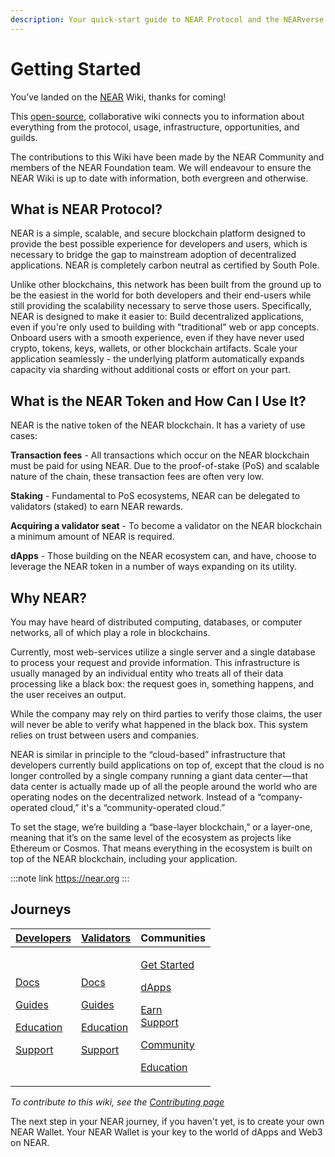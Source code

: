 ```yaml
---
description: Your quick-start guide to NEAR Protocol and the NEARverse
---
```


# Getting Started

You’ve landed on the [NEAR](http://near.org) Wiki, thanks for coming!

This [open-source](https://github.com/near/wiki), collaborative wiki connects you to information about everything from the protocol, usage, infrastructure, opportunities, and guilds.

The contributions to this Wiki have been made by the NEAR Community and members of the NEAR Foundation team. We will endeavour to ensure the NEAR Wiki is up to date with information, both evergreen and otherwise.



## What is NEAR Protocol?&#x20;

NEAR is a simple, scalable, and secure blockchain platform designed to provide the best possible experience for developers and users, which is necessary to bridge the gap to mainstream adoption of decentralized applications. NEAR is completely carbon neutral as certified by South Pole.

Unlike other blockchains, this network has been built from the ground up to be the easiest in the world for both developers and their end-users while still providing the scalability necessary to serve those users. Specifically, NEAR is designed to make it easier to: Build decentralized applications, even if you're only used to building with "traditional" web or app concepts. Onboard users with a smooth experience, even if they have never used crypto, tokens, keys, wallets, or other blockchain artifacts. Scale your application seamlessly - the underlying platform automatically expands capacity via sharding without additional costs or effort on your part.

## What is the NEAR Token and How Can I Use It?&#x20;

NEAR is the native token of the NEAR blockchain. It has a variety of use cases:

**Transaction fees** - All transactions which occur on the NEAR blockchain must be paid for using NEAR. Due to the proof-of-stake (PoS) and scalable nature of the chain, these transaction fees are often very low.

**Staking** - Fundamental to PoS ecosystems, NEAR can be delegated to validators (staked) to earn NEAR rewards.

**Acquiring a validator seat** - To become a validator on the NEAR blockchain a minimum amount of NEAR is required.

**dApps** - Those building on the NEAR ecosystem can, and have, choose to leverage the NEAR token in a number of ways expanding on its utility.

## Why NEAR?

&#x20;You may have heard of distributed computing, databases, or computer networks, all of which play a role in blockchains.

Currently, most web-services utilize a single server and a single database to process your request and provide information. This infrastructure is usually managed by an individual entity who treats all of their data processing like a black box: the request goes in, something happens, and the user receives an output.

While the company may rely on third parties to verify those claims, the user will never be able to verify what happened in the black box. This system relies on trust between users and companies.

NEAR is similar in principle to the “cloud-based” infrastructure that developers currently build applications on top of, except that the cloud is no longer controlled by a single company running a giant data center — that data center is actually made up of all the people around the world who are operating nodes on the decentralized network. Instead of a “company-operated cloud,” it's a “community-operated cloud.”

To set the stage, we’re building a “base-layer blockchain,” or a layer-one, meaning that it’s on the same level of the ecosystem as projects like Ethereum or Cosmos. That means everything in the ecosystem is built on top of the NEAR blockchain, including your application.

:::note link
https://near.org
:::

## Journeys

| [**Developers**](https://wiki.near.org/technology/docs)                                                                                                                                                       | [**Validators**](validators/about.md)                                                                                                                                                                                | Communities                                                                                                                                                                                                                                                                                       |
| ------------------------------------------------------------------------------------------------------------------------------------------------------------------------------------------------------------- | -------------------------------------------------------------------------------------------------------------------------------------------------------------------------------------------------------------------- | ------------------------------------------------------------------------------------------------------------------------------------------------------------------------------------------------------------------------------------------------------------------------------------------------- |
| <p><a href="technology/docs/">Docs</a></p><p><a href="technology/dev-guides">Guides</a></p><p><a href="ecosystem/dev-education">Education</a></p><p><a href="technology/dev-support">Support</a></p> | <p><a href="validators/validators/">Docs</a></p><p><a href="validators/validator-guides/">Guides</a></p><p><a href="#broken-reference/">Education</a></p><p><a href="validators/validator-support">Support</a></p> | <p><a href="community/guild-getstarted">Get Started</a></p><p><a href="ecosystem/dapps">dApps</a></p><p><a href="#broken-reference/">Earn</a><br/><a href="#broken-reference/">Support</a></p><p><a href="#broken-reference/">Community</a></p><p><a href="#broken-reference/">Education</a></p> |

_To contribute to this wiki, see the_ [_Contributing page_](https://wiki.near.org/resources/contributing)

The next step in your NEAR journey, if you haven't yet, is to create your own NEAR Wallet. Your NEAR Wallet is your key to the world of dApps and Web3 on NEAR.
